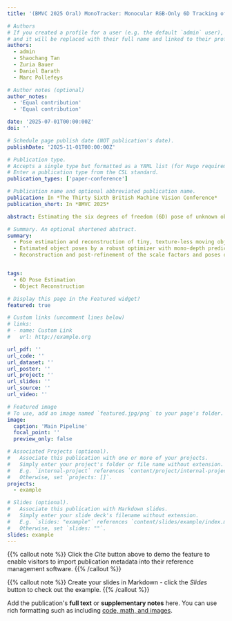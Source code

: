 ```yaml
---
title: '(BMVC 2025 Oral) MonoTracker: Monocular RGB-Only 6D Tracking of Unknown Object'

# Authors
# If you created a profile for a user (e.g. the default `admin` user), write the username (folder name) here
# and it will be replaced with their full name and linked to their profile.
authors:
  - admin
  - Shaochang Tan
  - Zuria Bauer
  - Daniel Barath
  - Marc Pollefeys

# Author notes (optional)
author_notes:
  - 'Equal contribution'
  - 'Equal contribution'

date: '2025-07-01T00:00:00Z'
doi: ''

# Schedule page publish date (NOT publication's date).
publishDate: '2025-11-01T00:00:00Z'

# Publication type.
# Accepts a single type but formatted as a YAML list (for Hugo requirements).
# Enter a publication type from the CSL standard.
publication_types: ['paper-conference']

# Publication name and optional abbreviated publication name.
publication: In *The Thirty Sixth British Machine Vision Conference*
publication_short: In *BMVC 2025*

abstract: Estimating the six degrees of freedom (6D) pose of unknown objects using only monocular RGB images is a challenging task, especially when dealing with textureless and small objects. In this paper, we propose a novel pipeline, MonoTracker, for 6D object pose estimation and tracking that operates without any prior depth information. MonoTracker is a model-free, RGB-only, 6D detector that works on unseen objects. It leverages state-of-the-art pre-trained deep learning models, enabling zero-shot 6D pose estimation by jointly optimizing object poses and correcting scale inconsistencies in monocular depth predictions. We validate our method on three public datasets -- YCBInEOAT, HO3D, and BEHAVE -- demonstrating significant improvements over the state of the art. As a downstream application, we also show that the estimated camera poses can be used as input in NeRF pipelines, facilitating novel-view synthesis. Our results highlight the potential of monocular RGB inputs for accurate 6D object tracking and reconstruction in real-world scenarios. The code will be made public.

# Summary. An optional shortened abstract.
summary: 
  -	Pose estimation and reconstruction of tiny, texture-less moving objects with RGB images and camera intrinsic as input.
  -	Estimated object poses by a robust optimizer with mono-depth predictions with noisy and inconsistent scales.
  -	Reconstruction and post-refinement of the scale factors and poses during NeRF training.


tags:
  - 6D Pose Estimation
  - Object Reconstruction

# Display this page in the Featured widget?
featured: true

# Custom links (uncomment lines below)
# links:
# - name: Custom Link
#   url: http://example.org

url_pdf: ''
url_code: ''
url_dataset: ''
url_poster: ''
url_project: ''
url_slides: ''
url_source: ''
url_video: ''

# Featured image
# To use, add an image named `featured.jpg/png` to your page's folder.
image:
  caption: 'Main Pipeline'
  focal_point: ''
  preview_only: false

# Associated Projects (optional).
#   Associate this publication with one or more of your projects.
#   Simply enter your project's folder or file name without extension.
#   E.g. `internal-project` references `content/project/internal-project/index.md`.
#   Otherwise, set `projects: []`.
projects:
  - example

# Slides (optional).
#   Associate this publication with Markdown slides.
#   Simply enter your slide deck's filename without extension.
#   E.g. `slides: "example"` references `content/slides/example/index.md`.
#   Otherwise, set `slides: ""`.
slides: example
---
```


{{% callout note %}}
Click the _Cite_ button above to demo the feature to enable visitors to import publication metadata into their reference management software.
{{% /callout %}}

{{% callout note %}}
Create your slides in Markdown - click the _Slides_ button to check out the example.
{{% /callout %}}

Add the publication's **full text** or **supplementary notes** here. You can use rich formatting such as including [code, math, and images](https://docs.hugoblox.com/content/writing-markdown-latex/).
